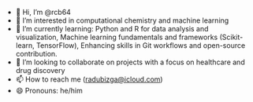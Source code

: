 - 👋 Hi, I’m @rcb64
- 👀 I’m interested in computational chemistry and machine learning
- 🌱 I’m currently learning: Python and R for data analysis and visualization, Machine learning fundamentals and frameworks (Scikit-learn, TensorFlow), Enhancing skills in Git workflows and open-source contribution.
- 💞️ I’m looking to collaborate on projects with a focus on healthcare and drug discovery
- 📫 How to reach me (radubizga@icloud.com)
- 😄 Pronouns: he/him


<!---
rcb64/rcb64 is a ✨ special ✨ repository because its `README.md` (this file) appears on your GitHub profile.
You can click the Preview link to take a look at your changes.
--->
